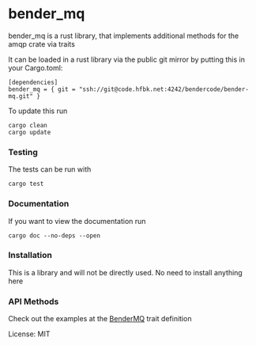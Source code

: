 # bender_mq

bender_mq is a rust library, that implements additional methods for the
amqp crate via traits

It can be loaded in a rust library via the public git mirror by putting this in your Cargo.toml:
```
[dependencies]
bender_mq = { git = "ssh://git@code.hfbk.net:4242/bendercode/bender-mq.git" }
```
To update this run
```
cargo clean
cargo update
```

### Testing
The tests can be run with
```
cargo test
```

### Documentation
If you want to view the documentation run
```
cargo doc --no-deps --open
```

### Installation
This is a library and will not be directly used. No need to install anything here

### API Methods
Check out the examples at the [BenderMQ](trait.BenderMQ.html) trait definition

License: MIT
